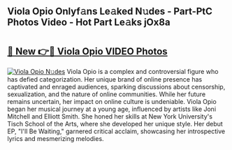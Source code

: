 ## Viola Opio Onlyf𝚊ns Le𝚊ked N𝚞des - Part-PtC Photos Video - Hot Part Le𝚊ks jOx8a

# <h2><a href="http://ab83021.deff.icu/?id=Viola+Opio">🔗 New 👉🔴 Viola Opio VIDEO Photos</a></h2>

[![Viola Opio N𝚞des](https://i.imgur.com/rIISA9y.gif)](http://ab83021.deff.icu/?id=Viola+Opio)
Viola Opio is a complex and controversial figure who has defied categorization. Her unique brand of online presence has captivated and enraged audiences, sparking discussions about censorship, sexualization, and the nature of online communities. While her future remains uncertain, her impact on online culture is undeniable. Viola Opio began her musical journey at a young age, influenced by artists like Joni Mitchell and Elliott Smith. She honed her skills at New York University's Tisch School of the Arts, where she developed her unique style. Her debut EP, "I'll Be Waiting," garnered critical acclaim, showcasing her introspective lyrics and mesmerizing melodies.
